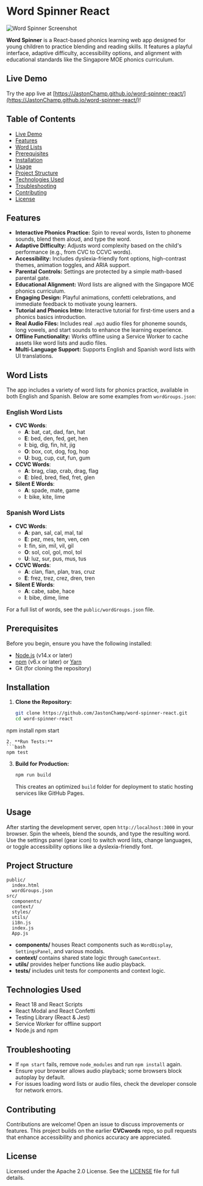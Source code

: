 # Word Spinner React

![Word Spinner Screenshot](path/to/screenshot.png) <!-- Replace with a screenshot of the app if available -->

**Word Spinner** is a React-based phonics learning web app designed for young children to practice blending and reading skills. It features a playful interface, adaptive difficulty, accessibility options, and alignment with educational standards like the Singapore MOE phonics curriculum.

## Live Demo

Try the app live at [https://JastonChamp.github.io/word-spinner-react/](https://JastonChamp.github.io/word-spinner-react/)!

## Table of Contents
- [Live Demo](#live-demo)
- [Features](#features)
- [Word Lists](#word-lists)
- [Prerequisites](#prerequisites)
- [Installation](#installation)
- [Usage](#usage)
- [Project Structure](#project-structure)
- [Technologies Used](#technologies-used)
- [Troubleshooting](#troubleshooting)
- [Contributing](#contributing)
- [License](#license)

## Features
- **Interactive Phonics Practice:** Spin to reveal words, listen to phoneme sounds, blend them aloud, and type the word.
- **Adaptive Difficulty:** Adjusts word complexity based on the child's performance (e.g., from CVC to CCVC words).
- **Accessibility:** Includes dyslexia-friendly font options, high-contrast themes, animation toggles, and ARIA support.
- **Parental Controls:** Settings are protected by a simple math-based parental gate.
- **Educational Alignment:** Word lists are aligned with the Singapore MOE phonics curriculum.
- **Engaging Design:** Playful animations, confetti celebrations, and immediate feedback to motivate young learners.
- **Tutorial and Phonics Intro:** Interactive tutorial for first-time users and a phonics basics introduction.
- **Real Audio Files:** Includes real `.mp3` audio files for phoneme sounds, long vowels, and start sounds to enhance the learning experience.
- **Offline Functionality:** Works offline using a Service Worker to cache assets like word lists and audio files.
- **Multi-Language Support:** Supports English and Spanish word lists with UI translations.

## Word Lists
The app includes a variety of word lists for phonics practice, available in both English and Spanish. Below are some examples from `wordGroups.json`:

### English Word Lists
- **CVC Words**:
  - **A**: bat, cat, dad, fan, hat
  - **E**: bed, den, fed, get, hen
  - **I**: big, dig, fin, hit, jig
  - **O**: box, cot, dog, fog, hop
  - **U**: bug, cup, cut, fun, gum
- **CCVC Words**:
  - **A**: brag, clap, crab, drag, flag
  - **E**: bled, bred, fled, fret, glen
- **Silent E Words**:
  - **A**: spade, mate, game
  - **I**: bike, kite, lime

### Spanish Word Lists
- **CVC Words**:
  - **A**: pan, sal, cal, mal, tal
  - **E**: pez, mes, ten, ven, cen
  - **I**: fin, sin, mil, vil, gil
  - **O**: sol, col, gol, mol, tol
  - **U**: luz, sur, pus, mus, tus
- **CCVC Words**:
  - **A**: clan, flan, plan, tras, cruz
  - **E**: frez, trez, crez, dren, tren
- **Silent E Words**:
  - **A**: cabe, sabe, hace
  - **I**: bibe, dime, lime

For a full list of words, see the `public/wordGroups.json` file.

## Prerequisites
Before you begin, ensure you have the following installed:
- [Node.js](https://nodejs.org/) (v14.x or later)
- [npm](https://www.npmjs.com/) (v6.x or later) or [Yarn](https://yarnpkg.com/)
- Git (for cloning the repository)

## Installation
1. **Clone the Repository:**
   ```bash
   git clone https://github.com/JastonChamp/word-spinner-react.git
   cd word-spinner-react
 npm install
   npm start
   ```
2. **Run Tests:**
   ```bash
   npm test
   ```
3. **Build for Production:**
   ```bash
   npm run build
   ```
   This creates an optimized `build` folder for deployment to static hosting services like GitHub Pages.

## Usage
After starting the development server, open `http://localhost:3000` in your browser. Spin the wheels, blend the sounds, and type the resulting word. Use the settings panel (gear icon) to switch word lists, change languages, or toggle accessibility options like a dyslexia-friendly font.

## Project Structure
```
public/
  index.html
  wordGroups.json
src/
  components/
  context/
  styles/
  utils/
  i18n.js
  index.js
  App.js
```
- **components/** houses React components such as `WordDisplay`, `SettingsPanel`, and various modals.
- **context/** contains shared state logic through `GameContext`.
- **utils/** provides helper functions like audio playback.
- **__tests__/** includes unit tests for components and context logic.

## Technologies Used
- React 18 and React Scripts
- React Modal and React Confetti
- Testing Library (React & Jest)
- Service Worker for offline support
- Node.js and npm

## Troubleshooting
- If `npm start` fails, remove `node_modules` and run `npm install` again.
- Ensure your browser allows audio playback; some browsers block autoplay by default.
- For issues loading word lists or audio files, check the developer console for network errors.

## Contributing
Contributions are welcome! Open an issue to discuss improvements or features. This project builds on the earlier **CVCwords** repo, so pull requests that enhance accessibility and phonics accuracy are appreciated.

## License
Licensed under the Apache 2.0 License. See the [LICENSE](LICENSE) file for full details.
